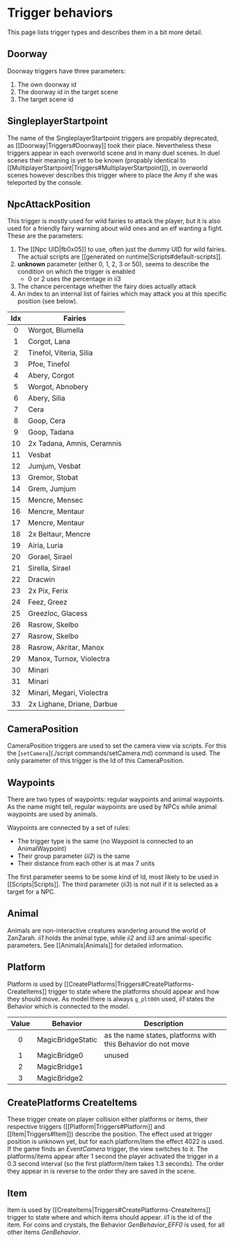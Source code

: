 # Trigger behaviors

This page lists trigger types and describes them in a bit more detail.

## Doorway

Doorway triggers have three parameters:

1. The own doorway id
2. The doorway id in the target scene
3. The target scene id

## SingleplayerStartpoint

The name of the SingleplayerStartpoint triggers are propably deprecated, as [[Doorway|Triggers#Doorway]] took their place. Nevertheless these triggers appear in each 
overworld scene and in many duel scenes. In duel scenes their meaning is yet to be known (propably identical to [[MultiplayerStartpoint|Triggers#MultiplayerStartpoint]]),
in overworld scenes however describes this trigger where to place the Amy if she was teleported by the console.

## NpcAttackPosition

This trigger is mostly used for wild fairies to attack the player, but it is also used for a friendly fairy warning about wild ones and an elf wanting a fight.
These are the parameters:

1. The [[Npc UID|fb0x05]] to use, often just the dummy UID for wild fairies. The actual scripts are [[generated on runtime|Scripts#default-scripts]].
2. __unknown__ parameter (either 0, 1, 2, 3 or 50), seems to describe the condition on which the trigger is enabled
    - 0 or 2 uses the percentage in ii3
3. The chance percentage whether the fairy does actually attack
4. An index to an internal list of fairies which may attack you at this specific position (see below).

| Idx | Fairies                    |
|:---:|----------------------------|
|  0  | Worgot, Blumella           |
|  1  | Corgot, Lana               |
|  2  | Tinefol, Viteria, Silia    |
|  3  | Pfoe, Tinefol              |
|  4  | Abery, Corgot              |
|  5  | Worgot, Abnobery           |
|  6  | Abery, Silia               |
|  7  | Cera                       |
|  8  | Goop, Cera                 |
|  9  | Goop, Tadana               |
| 10  | 2x Tadana, Amnis, Ceramnis |
| 11  | Vesbat                     |
| 12  | Jumjum, Vesbat             |
| 13  | Gremor, Stobat             |
| 14  | Grem, Jumjum               |
| 15  | Mencre, Mensec             |
| 16  | Mencre, Mentaur            |
| 17  | Mencre, Mentaur            |
| 18  | 2x Beltaur, Mencre         |
| 19  | Airia, Luria               |
| 20  | Gorael, Sirael             |
| 21  | Sirella, Sirael            |
| 22  | Dracwin                    |
| 23  | 2x Pix, Ferix              |
| 24  | Feez, Greez                |
| 25  | Greezloc, Glacess          |
| 26  | Rasrow, Skelbo             |
| 27  | Rasrow, Skelbo             |
| 28  | Rasrow, Akritar, Manox     |
| 29  | Manox, Turnox, Violectra   |
| 30  | Minari                     |
| 31  | Minari                     |
| 32  | Minari, Megari, Violectra  |
| 33  | 2x Lighane, Driane, Darbue |

## CameraPosition

CameraPosition triggers are used to set the camera view via scripts. For this the [```setCamera```](./script commands/setCamera.md) command is used.
The only parameter of this trigger is the Id of this CameraPosition.

## Waypoints

There are two types of waypoints: regular waypoints and animal waypoints. As the name might tell, regular waypoints are used by NPCs while animal waypoints are used by animals.

Waypoints are connected by a set of rules:
* The trigger type is the same (no Waypoint is connected to an AnimalWaypoint)
* Their group parameter (*ii2*) is the same
* Their distance from each other is at max 7 units

The first parameter seems to be some kind of Id, most likely to be used in [[Scripts|Scripts]].
The third parameter (*ii3*) is not null if it is selected as a target for a NPC.

## Animal

Animals are non-interactive creatures wandering around the world of ZanZarah. *ii1* holds the animal type, while *ii2* and
*ii3* are animal-specific parameters. See [[Animals|Animals]] for detailed information.

## Platform

Platform is used by [[CreatePlatforms|Triggers#CreatePlatforms-CreateItems]] trigger to state where the platforms should appear and how they should move.
As model there is always ```g_plt00h``` used, *ii1* states the Behavior which is connected to the model.

| Value |     Behavior     | Description |
|:-----:|-------------------|-------------|
|   0   | MagicBridgeStatic | as the name states, platforms with this Behavior do not move |
|   1   | MagicBridge0      | unused |
|   2   | MagicBridge1      |  |
|   3   | MagicBridge2      | |

## CreatePlatforms CreateItems

These trigger create on player collision either platforms or items, their respective triggers ([[Platform|Triggers#Platform]] and [[Item|Triggers#Item]]) describe the position.
The effect used at trigger position is unknown yet, but for each platform/item the effect 4022 is used. If the game finds an *EventCamera* trigger, the view switches to it.
The platforms/items appear after 1 second the player activated the trigger in a 0.3 second interval (so the first platform/item takes 1.3 seconds). The order they appear
in is reverse to the order they are saved in the scene.

## Item
Item is used by [[CreateItems|Triggers#CreatePlatforms-CreateItems]] trigger to state where and which items should appear. *ii1* is the id of the item. For coins and crystals,
the Behavior *GenBehavior_EFF0* is used, for all other items *GenBehavior*.
